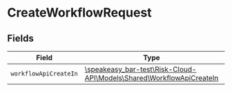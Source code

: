 # CreateWorkflowRequest


## Fields

| Field                                                                                                              | Type                                                                                                               | Required                                                                                                           | Description                                                                                                        |
| ------------------------------------------------------------------------------------------------------------------ | ------------------------------------------------------------------------------------------------------------------ | ------------------------------------------------------------------------------------------------------------------ | ------------------------------------------------------------------------------------------------------------------ |
| `workflowApiCreateIn`                                                                                              | [\speakeasy_bar-test\Risk-Cloud-API\Models\Shared\WorkflowApiCreateIn](../../models/shared/WorkflowApiCreateIn.md) | :heavy_check_mark:                                                                                                 | N/A                                                                                                                |